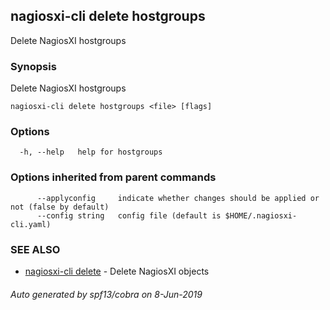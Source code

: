 ## nagiosxi-cli delete hostgroups

Delete NagiosXI hostgroups

### Synopsis

Delete NagiosXI hostgroups

```
nagiosxi-cli delete hostgroups <file> [flags]
```

### Options

```
  -h, --help   help for hostgroups
```

### Options inherited from parent commands

```
      --applyconfig     indicate whether changes should be applied or not (false by default)
      --config string   config file (default is $HOME/.nagiosxi-cli.yaml)
```

### SEE ALSO

* [nagiosxi-cli delete](nagiosxi-cli_delete.md)	 - Delete NagiosXI objects

###### Auto generated by spf13/cobra on 8-Jun-2019
